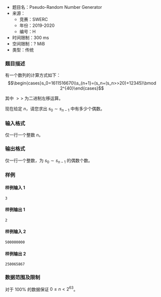 - 题目名：Pseudo-Random Number Generator
- 来源：
  - 竞赛：SWERC
  - 年份：2019-2020
  - 编号：H
- 时间限制：300 ms
- 空间限制：? MiB
- 类型：传统

### 题目描述
有一个数列的计算方式如下：
$$\begin{cases}s_0=1611516670\\s_{n+1}=(s_n+(s_n>>20)+12345)\bmod 2^{40}\end{cases}$$

其中 $>>$ 为二进制左移运算。

现在给定 $n$，请您求出 $s_0\sim s_{n-1}$ 中有多少个偶数。

### 输入格式
仅一行一个整数 $n$。

### 输出格式
仅一行一个整数，为 $s_0\sim s_{n-1}$ 的偶数个数。

### 样例
#### 样例输入 1
```
3
```
#### 样例输出 1
```
2
```
#### 样例输入 2
```
500000000
```
#### 样例输出 2
```
250065867
```
### 数据范围及限制
对于 $100\%$ 的数据保证 $0\le n<2^{63}$。
